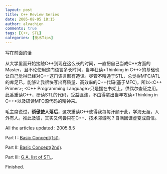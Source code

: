 ```yaml
---
layout: post
title: C++ Review Series
date: 2005-08-05 18:15
author: alvachien
comments: true
tags: [C++, STL]
categories: [技术Tips]
---
```

写在前面的话

从大学里面开始接触C++到现在这么长的时间，一直把自己当成C++方面的Master，且不论使用这门语言多长时间，当年狂读<Thinking in C++>的基础也让自己觉得已经对C++这门语言颇有造诣。尽管不精通于STL，总觉得MFC/ATL的库足已，能够让我很快写出高质量、高效率的C++代码(基于MFC)。所以<C++ Primer>; <C++ Programming Language>只是摆在书架上，供偶尔查证之用。此番重读C++，研读STL的代码，受益匪浅，不由得拿出当年攻读<Thinking in C++>以及研读MFC源代码的精神来。

毛主席说过，**骄傲使人落后**，这次重读C++使得我每每汗颜于此，学海无涯，人外有人。推此及彼，其实又何尝只在C++、技术邻域呢？自满因谦虚变成自信。

All the articles updated : 2005.8.5

Part I : [Basic Concept(1st)](http://blog.csdn.net/alvachien/archive/2005/08/05/446751.aspx).

Part II: [Basic Concept(2nd)](http://blog.csdn.net/alvachien/archive/2005/08/05/446759.aspx).

Part III: [G.A. list of STL](http://blog.csdn.net/alvachien/archive/2005/08/05/446324.aspx).

Finished.
